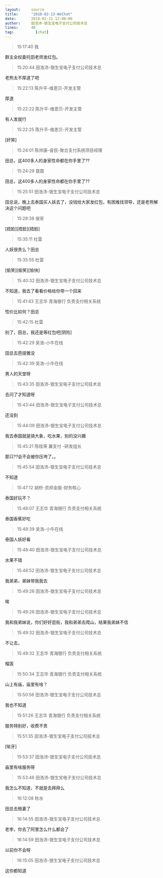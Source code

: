 ```yaml
---
layout:     source 
title:      "2018-02-13-WeChat"
date:       2018-02-13 12:00:00
author:     田浩沛-银生宝电子支付公司技术总
lines:      40 
tag:		  [chat]
---
```

> 15:17:40  我  
   
群主全权委托田老师发红包。  
   
> 15:20:44  田浩沛-银生宝电子支付公司技术总  
   
老熊太不厚道了吧  
   
> 15:22:13  陈升平-维恩贝-开发主管  
   
厚道  
   
> 15:22:22  陈升平-维恩贝-开发主管  
   
有人发就行  
   
> 15:22:25  陈升平-维恩贝-开发主管  
   
[奸笑]  
   
> 15:24:01  陈帅康-睿民-聚合支付系统项目经理  
   
田总，这400多人的身家性命都在你手里了??  
   
> 15:24:29  聂聂  
   
田总，这400多人的身家性命都在你手里了??  
   
> 15:25:51  田浩沛-银生宝电子支付公司技术总  
   
田总说，晚上去泰国买人妖去了，没钱给大家发红包，有困难找领导，还是老熊解决这个问题吧  
   
> 15:29:38  侯哥  
   
[捂脸][捂脸][捂脸]  
   
> 15:35:11  杜雷  
   
人妖很贵么？田总  
   
> 15:35:55  杜雷  
   
[偷笑][偷笑][愉快]  
   
> 15:40:32  田浩沛-银生宝电子支付公司技术总  
   
不知道，我去了看看价格给你带一个回来  
   
> 15:41:43  王志华 青海银行 负责支付相关系统  
   
性价比如何？田总  
   
> 15:42:15  杜雷  
   
别了，田总，我还是等红包吧[阴险]  
   
> 15:42:29  吴浩-小牛在线  
   
田总去芭提雅没  
   
> 15:42:39  吴浩-小牛在线  
   
男人的天堂呀  
   
> 15:43:35  田浩沛-银生宝电子支付公司技术总  
   
去问了才知道呀  
   
> 15:43:44  田浩沛-银生宝电子支付公司技术总  
   
还没到  
   
> 15:44:09  田浩沛-银生宝电子支付公司技术总  
   
我去泰国就是骑大象，吃水果，别的没兴趣  
   
> 15:45:21  陈桂荣 翼支付 -研发组长  
   
那只??会不会被你压垮了。。  
   
> 15:45:54  田浩沛-银生宝电子支付公司技术总  
   
不知道  
   
> 15:47:12  胡桥-资邦金服-财务核心  
   
泰国好玩不？  
   
> 15:48:07  王志华 青海银行 负责支付相关系统  
   
泰国香蕉好吃  
   
> 15:48:39  吴浩-小牛在线  
   
泰国人妖好看  
   
> 15:48:40  田浩沛-银生宝电子支付公司技术总  
   
水果不错  
   
> 15:48:52  田浩沛-银生宝电子支付公司技术总  
   
我弟弟，弟妹带我我去  
   
> 15:49:26  田浩沛-银生宝电子支付公司技术总  
   
唉  
   
> 15:49:26  田浩沛-银生宝电子支付公司技术总  
   
我和我弟妹说，你们好好逛街，我和弟弟去爬山，结果我弟妹不信  
   
> 15:49:32  田浩沛-银生宝电子支付公司技术总  
   
不让去，  
   
> 15:49:32  王志华 青海银行 负责支付相关系统  
   
榴莲  
   
> 15:50:34  王志华 青海银行 负责支付相关系统  
   
山上有庙，庙里有啥？  
   
> 15:50:56  田浩沛-银生宝电子支付公司技术总  
   
我也不知道  
   
> 15:51:26  王志华 青海银行 负责支付相关系统  
   
服务特别好，收费不贵  
   
> 15:51:35  田浩沛-银生宝电子支付公司技术总  
   
[呲牙]  
   
> 15:53:37  田浩沛-银生宝电子支付公司技术总  
   
庙里有啥服务呀  
   
> 15:53:46  田浩沛-银生宝电子支付公司技术总  
   
我怎么不知道，不就是去拜拜么  
   
> 16:12:08  秋水  
   
田总去租妻了  
   
> 16:14:55  田浩沛-银生宝电子支付公司技术总  
   
老李，你去了阿里怎么什么都会了  
   
> 16:14:59  田浩沛-银生宝电子支付公司技术总  
   
以前你不会呀  
   
> 16:15:05  田浩沛-银生宝电子支付公司技术总  
   
这你都知道  
   
